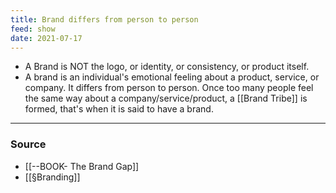 ```yaml
---
title: Brand differs from person to person
feed: show
date: 2021-07-17
---
```


- A Brand is NOT the logo, or identity, or consistency, or product itself. 
- A brand is an individual's emotional feeling about a product, service, or company. It differs from person to person. Once too many people feel the same way about a company/service/product, a [[Brand Tribe]] is formed, that's when it is said to have a brand.

---
### Source 
- [[--BOOK- The Brand Gap]]
- [[§Branding]]